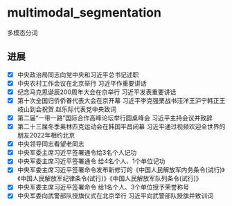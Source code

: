 # multimodal_segmentation
多模态分词

## 进展

- [x] 中央政治局同志向党中央和习近平总书记述职
- [x] 中央农村工作会议在北京举行 习近平作重要讲话
- [x] 纪念马克思诞辰200周年大会在京举行 习近平发表重要讲话
- [x] 第十次全国归侨侨眷代表大会在京开幕 习近平李克强栗战书汪洋王沪宁韩正王岐山到会祝贺 赵乐际代表党中央致词
- [x] 第二届“一带一路”国际合作高峰论坛举行圆桌峰会 习近平主持会议并致辞
- [x] 第二十三届冬季奥林匹克运动会在韩国平昌闭幕 习近平通过视频欢迎全世界的朋友2022年相约北京
- [x] 中央领导同志看望老同志
- [x] 中央军委主席习近平签署通令给3名个人记功
- [x] 中央军委主席习近平签署通令 给4名个人、1个单位记功
- [x] 中央军委主席习近平签署命令发布新修订的《中国人民解放军内务条令(试行)》《中国人民解放军纪律条令(试行)》《中国人民解放军队列条令(试行)》
- [x] 中央军委主席习近平签署命令 给1名个人、3个单位授予荣誉称号
- [x] 中央军委向武警部队授旗仪式在北京举行 习近平向武警部队授旗并致训词